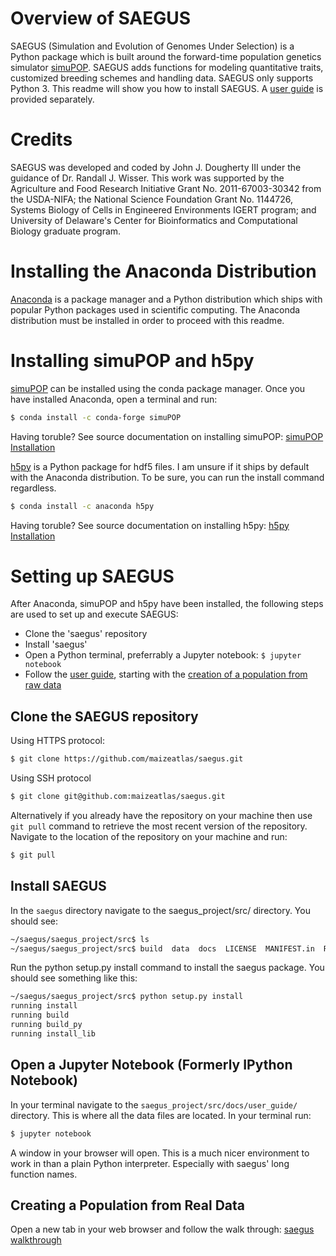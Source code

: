 Overview of SAEGUS
===================================

SAEGUS (Simulation and Evolution of Genomes Under Selection) is a Python package which is built around the forward-time population genetics simulator [simuPOP](http://simupop.sourceforge.net/Main/HomePage). SAEGUS adds functions for modeling quantitative traits, customized breeding schemes and handling data. SAEGUS only supports Python 3. This readme will show you how to install SAEGUS. A [user guide](https://saegus-user-guide-docs.readthedocs.io/en/latest/#) is provided separately.

Credits
===================================

SAEGUS was developed and coded by John J. Dougherty III under the guidance of Dr. Randall J. Wisser. This work was supported by the Agriculture and Food Research Initiative Grant No. 2011-67003-30342 from the USDA-NIFA; the National Science Foundation Grant No. 1144726, Systems Biology of Cells in Engineered Environments IGERT program; and University of Delaware's Center for Bioinformatics and Computational Biology graduate program.

Installing the Anaconda Distribution
================================================

[Anaconda](https://www.anaconda.com/distribution/) <!-- https://conda.io/docs/user-guide/install/index.html) --> is a package manager and a Python distribution which ships with popular Python packages used in scientific computing. The Anaconda distribution must be installed in order to proceed with this readme.

Installing simuPOP and h5py
====================================================

[simuPOP](http://simupop.sourceforge.net/) can be installed using the conda package manager. Once you have installed Anaconda, open a terminal and run:

```bash
$ conda install -c conda-forge simuPOP
```

Having toruble? See source documentation on installing simuPOP: [simuPOP Installation](https://github.com/BoPeng/simuPOP)<!-- (https://anaconda.org/bpeng/simupop) -->

[h5py](https://www.h5py.org/) is a Python package for hdf5 files. I am unsure if it ships by default with the Anaconda distribution. To be sure, you can run the install command regardless.

```bash
$ conda install -c anaconda h5py
```
Having toruble? See source documentation on installing h5py: [h5py Installation](http://docs.h5py.org/en/stable/build.html)


Setting up SAEGUS
=============================================

After Anaconda, simuPOP and h5py have been installed, the following steps are used to set up and execute SAEGUS:

+ Clone the 'saegus' repository
+ Install 'saegus'
+ Open a Python terminal, preferrably a Jupyter notebook: ``$ jupyter notebook``
+ Follow the [user guide](https://saegus-user-guide-docs.readthedocs.io/en/latest/#), starting with the [creation of a population from raw data](http://saegus-user-guide-docs.readthedocs.io/en/latest/population_from_raw_data.html)

Clone the SAEGUS repository
---------------------------------------------

Using HTTPS protocol:

```bash
$ git clone https://github.com/maizeatlas/saegus.git
```

Using SSH protocol

```bash
$ git clone git@github.com:maizeatlas/saegus.git
```

Alternatively if you already have the repository on your machine then use `git pull` command to retrieve the most recent version of the repository. Navigate to the location of the repository on your machine and run:

```bash
$ git pull
```

Install SAEGUS
-----------------------------

In the ``saegus`` directory navigate to the saegus_project/src/ directory. You should see: 

```bash
~/saegus/saegus_project/src$ ls
~/saegus/saegus_project/src$ build  data  docs  LICENSE  MANIFEST.in  README.rst  saegus  scripts  setup.py
```
Run the python setup.py install command to install the saegus package. You should see something like this:

```bash
~/saegus/saegus_project/src$ python setup.py install
running install
running build
running build_py
running install_lib
```

Open a Jupyter Notebook (Formerly IPython Notebook)
-------------------------------------------------------------

In your terminal navigate to the ``saegus_project/src/docs/user_guide/`` directory. This is where all the data files are located. In your terminal run:

```bash
$ jupyter notebook
```
A window in your browser will open. This is a much nicer environment to work in than a plain Python interpreter. Especially with saegus' long function names.

Creating a Population from Real Data
------------------------------------------------------------------

Open a new tab in your web browser and follow the walk through: [saegus walkthrough](http://saegus-user-guide-docs.readthedocs.io/en/latest/population_from_raw_data.html)

